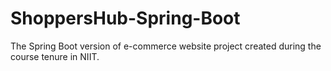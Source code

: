 # ShoppersHub-Spring-Boot
The Spring Boot version of e-commerce website project created during the course tenure in NIIT. 
